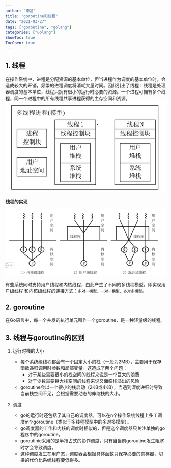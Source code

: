 ```yaml
---
author: "李昌"
title: "goroutine和线程"
date: "2021-03-27"
tags: ["goroutine", "golang"]
categories: ["Golang"]
ShowToc: true
TocOpen: true
---
```


## 1. 线程
在操作系统中，进程是分配资源的基本单位，但当进程作为调度的基本单位时，会造成较大的开销，频繁的进程调度将消耗大量时间。因此引出了线程：线程是处理器调度的基本单位，线程只拥有很小的运行时必要的资源。一个进程可拥有多个线程，同一个进程中的所有线程共享进程获得的主存空间和资源。
![20210327113340](https://raw.githubusercontent.com/lich-Img/blogImg/master/img20210327113340.png)

**线程的实现**

![20210327113506](https://raw.githubusercontent.com/lich-Img/blogImg/master/img20210327113506.png)

有些系统同时支持用户线程和内核线程，由此产生了不同的多线程模型，即实现用户级线程 和内核级线程的连接方式：`多对一模型、一对一模型、多对多模型`。


## 2. goroutine

在Go语言中，每一个并发的执行单元叫作一个goroutine，是一种轻量级的线程。

## 3. 线程与goroutine的区别

1. 运行时栈的大小
   - 每个系统级线程都会有一个固定大小的栈（一般为2MB），主要用于保存函数递归调用时参数和局部变量。这造成了两个问题：
      - 对于某些需要很小的栈空间的线程来说是一个巨大的浪费
      - 对于少数需要巨大栈空间的线程来说又面临栈溢出的风险
   - goroutine会以一个很小的栈启动（2KB或4KB），当遇到深度递归时导致当前栈空间不足，会根据需要动态的伸缩栈的大小。

2. 调度
   - go的运行时还包括了其自己的调度器，可以在n个操作系统线程上多工调度m个goroutine（类似于多线程模型中的多对多模型）。
   - go调度器的工作和内核的调度时相似的，但是这个调度器只关注单独的go程序中的goroutine。
   - goroutinie采用的是半抢占式的协作调度，只有当当前goroutine发生阻塞时才会导致调度。
   - 这种调度发生在用户态，调度器会根据具体函数只保存必要的寄存器，切换的代价比系统线程要低得多。

